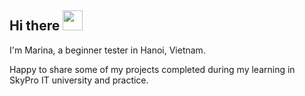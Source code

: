 <h2>Hi there <img src="https://github.com/blackcater/blackcater/raw/main/images/Hi.gif" height="32"/> </h2> 

I'm Marina, a beginner tester in Hanoi, Vietnam.

Happy to share some of my projects completed during my learning in SkyPro IT university and practice.
